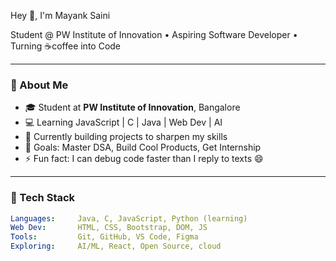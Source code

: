 Hey 👋, I'm Mayank Saini

Student @ PW Institute of Innovation • Aspiring Software Developer • Turning ☕coffee into Code


---

### 🧠 About Me

- 🎓 Student at **PW Institute of Innovation**, Bangalore  
- 💻 Learning JavaScript | C | Java | Web Dev | AI  
- 🚀 Currently building projects to sharpen my skills  
- 🎯 Goals: Master DSA, Build Cool Products, Get Internship  
- ⚡ Fun fact: I can debug code faster than I reply to texts 😄

---

### 🔧 Tech Stack

```yaml
Languages:     Java, C, JavaScript, Python (learning)
Web Dev:       HTML, CSS, Bootstrap, DOM, JS
Tools:         Git, GitHub, VS Code, Figma
Exploring:     AI/ML, React, Open Source, cloud
